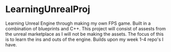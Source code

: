 # LearningUnrealProj
 Learning Unreal Engine through making my own FPS game. Built in a combination of blueprints and C++. This project will consist of assests from the unreal marketplace as I will not be making the assets. The focus of this is to learn the ins and outs of the engine. Builds upon my week 1-4 repo's I have. 
